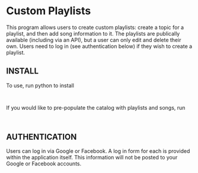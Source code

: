 Custom Playlists 
======================

This program allows users to create custom playlists: create a topic for a playlist, and then add song information to it. The playlists are publically available (including via an API), but a user can only edit and delete their own. Users need to log in (see authentication below) if they wish to create a playlist.

INSTALL
-------------------------
To use, run python to install 

```python project.py
 
```

If you would like to pre-populate the catalog with playlists and songs, run 
```python load_playlists.py
 
```


AUTHENTICATION
------------------------
Users can log in via Google or Facebook. A log in form for each is provided within the application itself. This information will not be posted to your Google or Facebook accounts.
